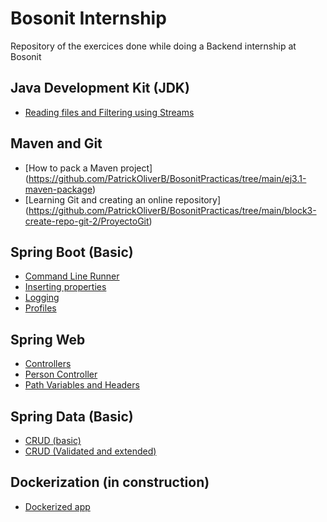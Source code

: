 # Bosonit Internship
Repository of the exercices done while doing a Backend internship at Bosonit


## Java Development Kit (JDK)

  - [Reading files and Filtering using Streams](https://github.com/PatrickOliverB/BosonitPracticas/tree/main/block1-process-file-and-streams)
 
## Maven and Git

  - [How to pack a Maven project] (https://github.com/PatrickOliverB/BosonitPracticas/tree/main/ej3.1-maven-package) 
  - [Learning Git and creating an online repository] (https://github.com/PatrickOliverB/BosonitPracticas/tree/main/block3-create-repo-git-2/ProyectoGit)

## Spring Boot (Basic)

- [Command Line Runner](https://github.com/PatrickOliverB/BosonitPracticas/tree/main/block5-command-line-runner)
- [Inserting properties](https://github.com/PatrickOliverB/BosonitPracticas/tree/main/block5-properties)
- [Logging](https://github.com/PatrickOliverB/BosonitPracticas/tree/main/block5-logger)
- [Profiles](https://github.com/PatrickOliverB/BosonitPracticas/tree/main/block5-profiles)

## Spring Web 

  - [Controllers](https://github.com/PatrickOliverB/BosonitPracticas/tree/main/block6-simple-controllers)
  - [Person Controller](https://github.com/PatrickOliverB/BosonitPracticas/tree/main/block6-person-controllers)
  - [Path Variables and Headers](https://github.com/PatrickOliverB/BosonitPracticas/tree/main/block6-path-variable-headers)

## Spring Data (Basic)

  - [CRUD (basic)](https://github.com/PatrickOliverB/BosonitPracticas/tree/main/block7-crud)
  - [CRUD (Validated and extended)](https://github.com/PatrickOliverB/BosonitPracticas/tree/main/block7-crud-validation)
  
## Dockerization (in construction)
   
   - [Dockerized app](https://github.com/PatrickOliverB/BosonitPracticas/tree/main/Block10-docker)

